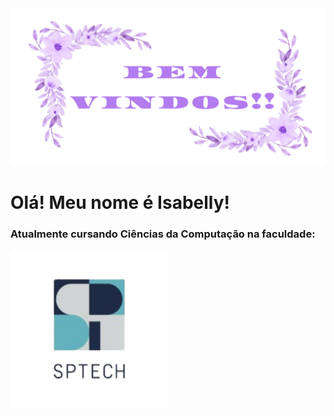<img src="assets/banner-git.png">

<h1>Olá! Meu nome é Isabelly!</h1>
<div class="faculdade-atual">
<h3>Atualmente cursando Ciências da Computação na faculdade:</h3>
<img src="assets/sptech.png" class="faculdade" style="width: 50%;">
</div>
